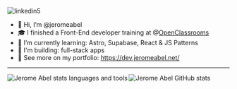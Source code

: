 ![linkedin5](https://github.com/jeromeabel/jeromeabel/assets/48929525/0dd160af-cc38-4a54-bdbe-2cadc993f411)

- 👋 Hi, I’m @jeromeabel
- 🎓 I finished a Front-End developer training at @[OpenClassrooms](https://openclassrooms.com/fr/paths/516-developpeur-dapplication-javascript-react)
- 🌱 I’m currently learning: Astro, Supabase, React & JS Patterns
- 🚀 I'm building: full-stack apps
- 👀 See more on my portfolio: https://dev.jeromeabel.net/

---

<img align="left" src="https://github-readme-stats.vercel.app/api/top-langs?username=jeromeabel&show_icons=true&locale=en&layout=compact" alt="Jerome Abel stats languages and tools" />
<img align="center" src="https://github-readme-stats.vercel.app/api?username=jeromeabel&show_icons=true&locale=en" alt="Jerome Abel GitHub stats" />
